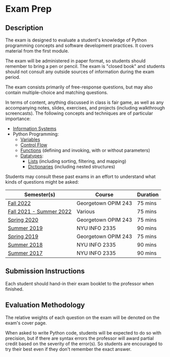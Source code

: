 
# Exam Prep

## Description

The exam is designed to evaluate a student's knowledge of Python programming concepts and software development practices. It covers material from the first module.

The exam will be administered in paper format, so students should remember to bring a pen or pencil. The exam is "closed book" and students should not consult any outside sources of information during the exam period.

The exam consists primarily of free-response questions, but may also contain multiple-choice and matching questions.

In terms of content, anything discussed in class is fair game, as well as any accompanying notes, slides, exercises, and projects (including walkthrough screencasts). The following concepts and techniques are of particular importance:

  + [Information Systems](/notes/info-systems/README.md)
  + Python Programming:
    + [Variables](/notes/python/variables.md)
    + [Control Flow](/notes/python/control-flow.md)
    + [Functions](/notes/python/functions.md) (defining and invoking, with or without parameters)
    + [Datatypes](/notes/python/datatypes/README.md):
      + [Lists](/notes/python/datatypes/lists.md) (including sorting, filtering, and mapping)
      + [Dictionaries](/notes/python/datatypes/dictionaries.md) (including nested structures)

Students may consult these past exams in an effort to understand what kinds of questions might be asked:


Semester(s) | Course | Duration
---|---|---
[Fall 2022](/exam/Exam_Market_Sentiments_Fall_2022.ipynb) | Georgetown OPIM 243 | 75 mins
[Fall 2021 - Summer 2022](/exam/Exam_2022.ipynb) | Various | 75 mins
[Spring 2020](https://github.com/prof-rossetti/intro-to-python/blob/master/exam/Final%20Exam%20-%20OPIM%20243%20-%202020.pdf) | Georgetown OPIM 243 | 75 mins
[Summer 2019](https://github.com/prof-rossetti/nyu-info-2335-201905/blob/master/exams/final/exam.pdf) | NYU INFO 2335 | 90 mins
[Spring 2019](https://github.com/prof-rossetti/georgetown-opim-243-201901/blob/master/exams/final/exam.pdf) | Georgetown OPIM 243 | 75 mins
[Summer 2018](https://github.com/prof-rossetti/nyu-info-2335-201805/blob/master/exams/final/final-exam.pdf) | NYU INFO 2335 | 90 mins
[Summer 2017](https://github.com/prof-rossetti/nyu-info-2335-201706/blob/master/exams/final/NYU-INFO-2335-70-Final-Exam.pdf) | NYU INFO 2335 | 90 mins


## Submission Instructions

Each student should hand-in their exam booklet to the professor when finished.

## Evaluation Methodology

The relative weights of each question on the exam will be denoted on the exam's cover page.

When asked to write Python code, students will be expected to do so with precision, but if there are syntax errors the professor will award partial credit based on the severity of the error(s). So students are encouraged to try their best even if they don't remember the exact answer.
